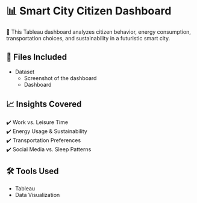 
# 📊 Smart City Citizen Dashboard  

🚀 This Tableau dashboard analyzes citizen behavior, energy consumption, transportation choices, and sustainability in a futuristic smart city.  

## 📂 Files Included  
- Dataset
  - Screenshot of the dashboard
  - Dashboard 

## 📈 Insights Covered  
✔️ Work vs. Leisure Time  
✔️ Energy Usage & Sustainability  
✔️ Transportation Preferences  
✔️ Social Media vs. Sleep Patterns  

 

## 🛠️ Tools Used  
- Tableau  
- Data Visualization  


